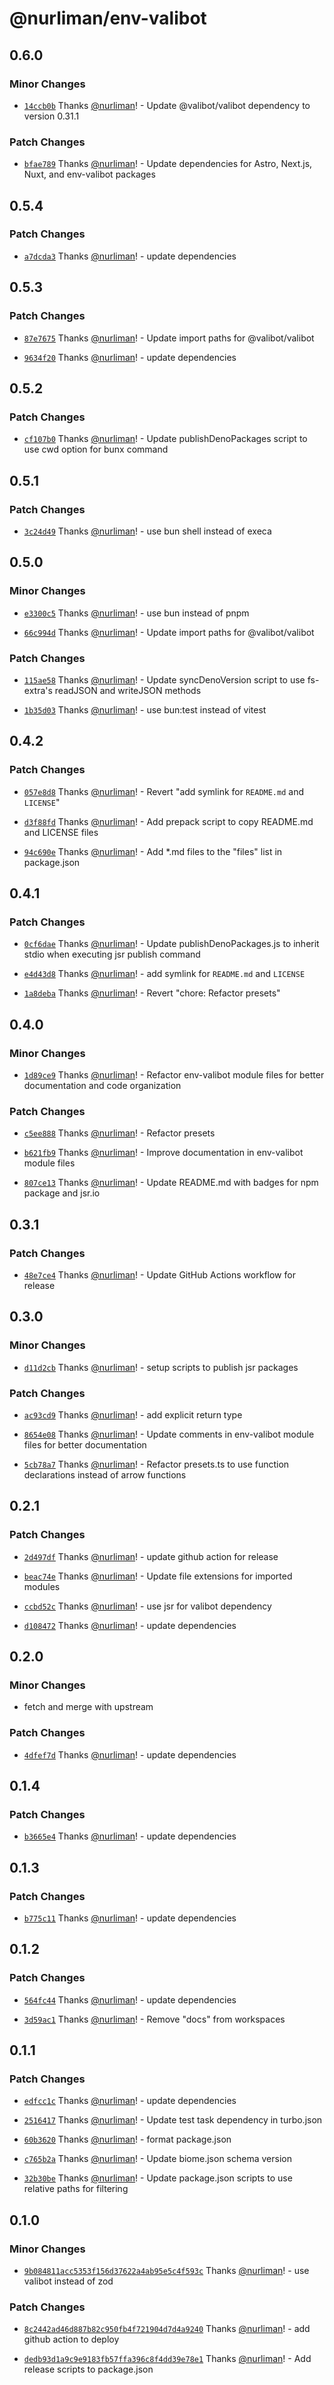 # @nurliman/env-valibot

## 0.6.0

### Minor Changes

- [`14ccb0b`](https://github.com/nurliman/env-valibot/commit/14ccb0b2b2fc356935700132ca18b64e2810825e) Thanks [@nurliman](https://github.com/nurliman)! - Update @valibot/valibot dependency to version 0.31.1

### Patch Changes

- [`bfae789`](https://github.com/nurliman/env-valibot/commit/bfae789f4e41d58fa91bf360a4d46df2ac72b2a8) Thanks [@nurliman](https://github.com/nurliman)! - Update dependencies for Astro, Next.js, Nuxt, and env-valibot packages

## 0.5.4

### Patch Changes

- [`a7dcda3`](https://github.com/nurliman/env-valibot/commit/a7dcda36c3c2cadb0ea19b2585535e8d72fe1e47) Thanks [@nurliman](https://github.com/nurliman)! - update dependencies

## 0.5.3

### Patch Changes

- [`87e7675`](https://github.com/nurliman/env-valibot/commit/87e767541a66173c6df3f0805d7933fe402d9ab4) Thanks [@nurliman](https://github.com/nurliman)! - Update import paths for @valibot/valibot

- [`9634f20`](https://github.com/nurliman/env-valibot/commit/9634f208b1f4816e0c3276a1c4dbdc8acba2eaf0) Thanks [@nurliman](https://github.com/nurliman)! - update dependencies

## 0.5.2

### Patch Changes

- [`cf107b0`](https://github.com/nurliman/env-valibot/commit/cf107b0bb7b13e1b324f6f6ced01ea01db25365f) Thanks [@nurliman](https://github.com/nurliman)! - Update publishDenoPackages script to use cwd option for bunx command

## 0.5.1

### Patch Changes

- [`3c24d49`](https://github.com/nurliman/env-valibot/commit/3c24d493900a7f72d4cc0aaaf345f20351cb9504) Thanks [@nurliman](https://github.com/nurliman)! - use bun shell instead of execa

## 0.5.0

### Minor Changes

- [`e3300c5`](https://github.com/nurliman/env-valibot/commit/e3300c51a0798732a93aec0dba588a2a0c338b2f) Thanks [@nurliman](https://github.com/nurliman)! - use bun instead of pnpm

- [`66c994d`](https://github.com/nurliman/env-valibot/commit/66c994d65d332b8651ae1aba53a62c84e275f5ee) Thanks [@nurliman](https://github.com/nurliman)! - Update import paths for @valibot/valibot

### Patch Changes

- [`115ae58`](https://github.com/nurliman/env-valibot/commit/115ae58149028111d102555e843f3a6718ff33fd) Thanks [@nurliman](https://github.com/nurliman)! - Update syncDenoVersion script to use fs-extra's readJSON and writeJSON methods

- [`1b35d03`](https://github.com/nurliman/env-valibot/commit/1b35d031215ed2bcfa0ab32531bec0f029a7fb31) Thanks [@nurliman](https://github.com/nurliman)! - use bun:test instead of vitest

## 0.4.2

### Patch Changes

- [`057e8d8`](https://github.com/nurliman/env-valibot/commit/057e8d8257265a59b1a05bf6aaeedf84fc5aa758) Thanks [@nurliman](https://github.com/nurliman)! - Revert "add symlink for `README.md` and `LICENSE`"

- [`d3f88fd`](https://github.com/nurliman/env-valibot/commit/d3f88fdb1d70ee83f01626b9866b0d520d1bdbab) Thanks [@nurliman](https://github.com/nurliman)! - Add prepack script to copy README.md and LICENSE files

- [`94c690e`](https://github.com/nurliman/env-valibot/commit/94c690e8084569918155c9e49595ec352ab469f5) Thanks [@nurliman](https://github.com/nurliman)! - Add \*.md files to the "files" list in package.json

## 0.4.1

### Patch Changes

- [`0cf6dae`](https://github.com/nurliman/env-valibot/commit/0cf6daeafaf67f0a5848744d9193c4cc7833300c) Thanks [@nurliman](https://github.com/nurliman)! - Update publishDenoPackages.js to inherit stdio when executing jsr publish command

- [`e4d43d8`](https://github.com/nurliman/env-valibot/commit/e4d43d8e2aa8f6387d45dd48e13354c988ec66a5) Thanks [@nurliman](https://github.com/nurliman)! - add symlink for `README.md` and `LICENSE`

- [`1a8deba`](https://github.com/nurliman/env-valibot/commit/1a8debaa942a98a131cfb98e0501fd0a75c99e4e) Thanks [@nurliman](https://github.com/nurliman)! - Revert "chore: Refactor presets"

## 0.4.0

### Minor Changes

- [`1d89ce9`](https://github.com/nurliman/env-valibot/commit/1d89ce929f9f7dc01c0788141c69cf0ba6d54df4) Thanks [@nurliman](https://github.com/nurliman)! - Refactor env-valibot module files for better documentation and code organization

### Patch Changes

- [`c5ee888`](https://github.com/nurliman/env-valibot/commit/c5ee888f81001f2cba0ef99b7a9a62e602388fc5) Thanks [@nurliman](https://github.com/nurliman)! - Refactor presets

- [`b621fb9`](https://github.com/nurliman/env-valibot/commit/b621fb9afccf3c7de6f82aa36505dd10d71b6052) Thanks [@nurliman](https://github.com/nurliman)! - Improve documentation in env-valibot module files

- [`807ce13`](https://github.com/nurliman/env-valibot/commit/807ce138b40eb915b8015e1507624be216cf2dca) Thanks [@nurliman](https://github.com/nurliman)! - Update README.md with badges for npm package and jsr.io

## 0.3.1

### Patch Changes

- [`48e7ce4`](https://github.com/nurliman/env-valibot/commit/48e7ce4ea6454f456c42694bfd0e0bd2146a5d49) Thanks [@nurliman](https://github.com/nurliman)! - Update GitHub Actions workflow for release

## 0.3.0

### Minor Changes

- [`d11d2cb`](https://github.com/nurliman/env-valibot/commit/d11d2cb5c6e111e7d6bd23b2b8467cc091c21010) Thanks [@nurliman](https://github.com/nurliman)! - setup scripts to publish jsr packages

### Patch Changes

- [`ac93cd9`](https://github.com/nurliman/env-valibot/commit/ac93cd90b38fcc0fd946faf78f937d80c155ed39) Thanks [@nurliman](https://github.com/nurliman)! - add explicit return type

- [`8654e08`](https://github.com/nurliman/env-valibot/commit/8654e08fa4f755c63bb81b1fe5899c79ecf5e198) Thanks [@nurliman](https://github.com/nurliman)! - Update comments in env-valibot module files for better documentation

- [`5cb78a7`](https://github.com/nurliman/env-valibot/commit/5cb78a7c9bb3370b18351425ca0ab6fd6204e3cf) Thanks [@nurliman](https://github.com/nurliman)! - Refactor presets.ts to use function declarations instead of arrow functions

## 0.2.1

### Patch Changes

- [`2d497df`](https://github.com/nurliman/env-valibot/commit/2d497df9aaf73fe613212014bce0eddefc8187ec) Thanks [@nurliman](https://github.com/nurliman)! - update github action for release

- [`beac74e`](https://github.com/nurliman/env-valibot/commit/beac74e5742cc7a7c0a86744c7885ffc296e1f39) Thanks [@nurliman](https://github.com/nurliman)! - Update file extensions for imported modules

- [`ccbd52c`](https://github.com/nurliman/env-valibot/commit/ccbd52cdc20b0ab80c3d19f0bc099f651f2c62af) Thanks [@nurliman](https://github.com/nurliman)! - use jsr for valibot dependency

- [`d108472`](https://github.com/nurliman/env-valibot/commit/d108472202b40065f37bfd9fb6efae99c24ee0ad) Thanks [@nurliman](https://github.com/nurliman)! - update dependencies

## 0.2.0

### Minor Changes

- fetch and merge with upstream

### Patch Changes

- [`4dfef7d`](https://github.com/nurliman/env-valibot/commit/4dfef7d69ff19c742c8218c21e28aaf43591ff3c) Thanks [@nurliman](https://github.com/nurliman)! - update dependencies

## 0.1.4

### Patch Changes

- [`b3665e4`](https://github.com/nurliman/env-valibot/commit/b3665e4be9f16f00caa906180986442d8e74a265) Thanks [@nurliman](https://github.com/nurliman)! - update dependencies

## 0.1.3

### Patch Changes

- [`b775c11`](https://github.com/nurliman/env-valibot/commit/b775c1184744c09864d205a4c83b8658653107f7) Thanks [@nurliman](https://github.com/nurliman)! - update dependencies

## 0.1.2

### Patch Changes

- [`564fc44`](https://github.com/nurliman/env-valibot/commit/564fc440b5bc2a9645cd87c1c692296a9f141497) Thanks [@nurliman](https://github.com/nurliman)! - update dependencies

- [`3d59ac1`](https://github.com/nurliman/env-valibot/commit/3d59ac153fee2f51a0e86a84daaa77f93529a69d) Thanks [@nurliman](https://github.com/nurliman)! - Remove "docs" from workspaces

## 0.1.1

### Patch Changes

- [`edfcc1c`](https://github.com/nurliman/env-valibot/commit/edfcc1c333cfaf80ebb830b3b05880c376787eb0) Thanks [@nurliman](https://github.com/nurliman)! - update dependencies

- [`2516417`](https://github.com/nurliman/env-valibot/commit/2516417be46c5004e19a593b0c81e879338fe9ed) Thanks [@nurliman](https://github.com/nurliman)! - Update test task dependency in turbo.json

- [`60b3620`](https://github.com/nurliman/env-valibot/commit/60b3620562e6712e0b66dceb7aa8118845048d80) Thanks [@nurliman](https://github.com/nurliman)! - format package.json

- [`c765b2a`](https://github.com/nurliman/env-valibot/commit/c765b2a4e57131a33a09f1315b792332c6875e6d) Thanks [@nurliman](https://github.com/nurliman)! - Update biome.json schema version

- [`32b30be`](https://github.com/nurliman/env-valibot/commit/32b30be388c570ebc796e399629e6b0d07088992) Thanks [@nurliman](https://github.com/nurliman)! - Update package.json scripts to use relative paths for filtering

## 0.1.0

### Minor Changes

- [`9b084811acc5353f156d37622a4ab95e5c4f593c`](https://github.com/nurliman/env-valibot/commit/9b084811acc5353f156d37622a4ab95e5c4f593c) Thanks [@nurliman](https://github.com/nurliman)! - use valibot instead of zod

### Patch Changes

- [`8c2442ad46d887b82c950fb4f721904d7d4a9240`](https://github.com/nurliman/env-valibot/commit/8c2442ad46d887b82c950fb4f721904d7d4a9240) Thanks [@nurliman](https://github.com/nurliman)! - add github action to deploy

- [`dedb93d1a9c9e9183fb57ffa396c8f4dd39e78e1`](https://github.com/nurliman/env-valibot/commit/dedb93d1a9c9e9183fb57ffa396c8f4dd39e78e1) Thanks [@nurliman](https://github.com/nurliman)! - Add release scripts to package.json
